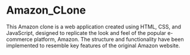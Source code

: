 # Amazon_CLone
This Amazon clone is a web application created using HTML, CSS, and JavaScript, designed to replicate the look and feel of the popular e-commerce platform, Amazon. The structure and functionality have been implemented to resemble key features of the original Amazon website.
